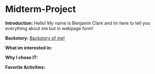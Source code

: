 # Midterm-Project

**Introduction:** Hello! My name is Benjamin Clark and im here to tell you everything about me but in webpage form!

**Backstory:** [Backstory of me!](https://github.com/Bennclark2002/Midterm-Project/blob/90414dfd60b7cc4ac2674862c59f5910489ef5fa/Backstory.md)

**What im interested in:**

**Why I chose IT:**

**Favorite Activities:**
